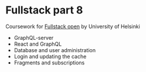 # Fullstack part 8
Coursework for [Fullstack open](https://fullstackopen.com/en/part8) by University of Helsinki
- GraphQL-server
- React and GraphQL
- Database and user administration
- Login and updating the cache
- Fragments and subscriptions
